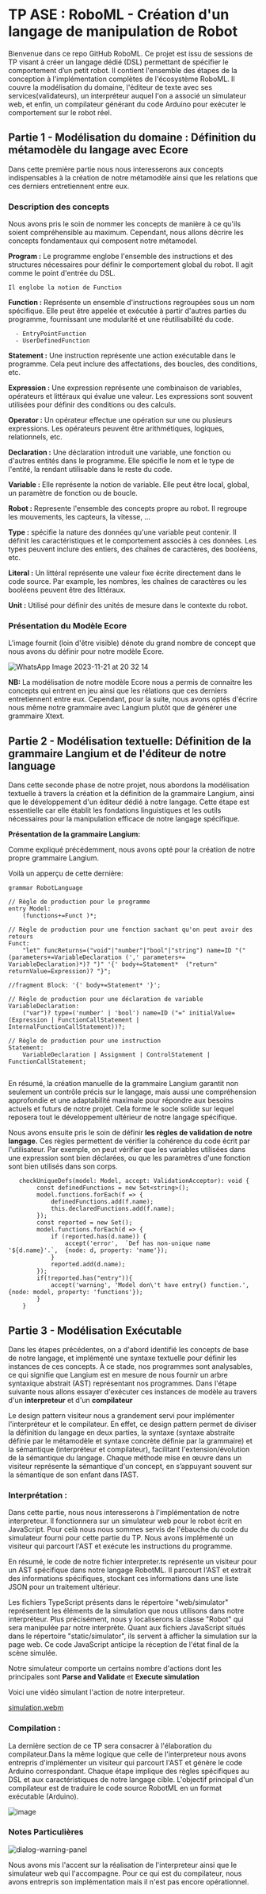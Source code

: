 # TP ASE : RoboML - Création d'un langage de manipulation de Robot

Bienvenue dans ce repo GitHub RoboML. Ce projet est issu de sessions de TP visant à créer un langage dédié (DSL) permettant de spécifier le comportement d’un petit robot. Il contient l'ensemble des étapes de la conception à l'implémentation complètes de l'écosystème RoboML. Il couvre la modélisation du domaine, l'éditeur de texte avec ses services(validateurs), un interpréteur auquel l'on a associé un simulateur web, et enfin, un compilateur générant du code Arduino pour exécuter le comportement sur le robot réel.

## Partie 1 - Modélisation du domaine : Définition du métamodèle du langage avec Ecore

Dans cette première partie nous nous interesserons aux concepts indispensables à la création de notre métamodèle ainsi que les relations que ces derniers entretiennent entre eux.

### Description des concepts 
Nous avons pris le soin de nommer les concepts de manière à ce qu'ils soient compréhensible au maximum. Cependant, nous allons décrire les concepts fondamentaux qui composent notre métamodel.


**Program :** Le programme englobe l'ensemble des instructions et des structures nécessaires pour définir le comportement global du robot. Il agit comme le point d'entrée du DSL.

    Il englobe la notion de Function 

**Function :** Représente un ensemble d'instructions regroupées sous un nom spécifique. Elle peut être appelée et exécutée à partir d'autres parties du programme, fournissant une modularité et une réutilisabilité du code.
      
      - EntryPointFunction
      - UserDefinedFunction
    
**Statement :** Une instruction représente une action exécutable dans le programme. Cela peut inclure des affectations, des boucles, des conditions, etc.

**Expression :** Une expression représente une combinaison de variables, opérateurs et littéraux qui évalue une valeur. Les expressions sont souvent utilisées pour définir des conditions ou des calculs.

**Operator :** Un opérateur effectue une opération sur une ou plusieurs expressions. Les opérateurs peuvent être arithmétiques, logiques, relationnels, etc.

**Declaration :** Une déclaration introduit une variable, une fonction ou d'autres entités dans le programme. Elle spécifie le nom et le type de l'entité, la rendant utilisable dans le reste du code.

**Variable :** Elle représente la notion de variable. Elle peut être local, global, un paramètre de fonction ou de boucle.

**Robot :** Represente l'ensemble des concepts propre au robot. Il regroupe les mouvements, les capteurs, la vitesse, ...

**Type :** spécifie la nature des données qu'une variable peut contenir. Il définit les caractéristiques et le comportement associés à ces données. Les types peuvent inclure des entiers, des chaînes de caractères, des booléens, etc.

**Literal :** Un littéral représente une valeur fixe écrite directement dans le code source. Par example, les nombres, les chaînes de caractères ou les booléens peuvent être des littéraux.
    
**Unit :** Utilisé pour définir des unités de mesure dans le contexte du robot.
    

### Présentation du Modèle Ecore
L'image fournit (loin d'être visible) dénote du grand nombre de concept que nous avons du définir pour notre modèle Ecore.

![WhatsApp Image 2023-11-21 at 20 32 14](https://github.com/guypi001/Projet-robotML/assets/107374001/f121da50-3bd4-4e28-954b-d77f6bfa6ff3)

**NB:** La modélisation de notre modèle Ecore nous a permis de connaitre les concepts qui entrent en jeu ainsi que les rélations que ces derniers entretiennent entre eux. Cependant, pour la suite, nous avons optés d'écrire nous même notre grammaire avec Langium plutôt que de générer une grammaire Xtext.


## Partie 2 - Modélisation textuelle: Définition de la grammaire Langium et de l'éditeur de notre language

Dans cette seconde phase de notre projet, nous abordons la modélisation textuelle à travers la création et la définition de la grammaire Langium, ainsi que le développement d'un éditeur dédié à notre langage. Cette étape est essentielle car elle établit les fondations linguistiques et les outils nécessaires pour la manipulation efficace de notre langage spécifique.

**Présentation de la grammaire Langium:**

Comme expliqué précédemment, nous avons opté pour la création de notre propre grammaire Langium.

Voilà un apperçu de cette dernière:

```
grammar RobotLanguage

// Règle de production pour le programme
entry Model:
    (functions+=Funct )*;

// Règle de production pour une fonction sachant qu'on peut avoir des retours
Funct:
    "let" funcReturns=("void"|"number"|"bool"|"string") name=ID "(" (parameters+=VariableDeclaration (',' parameters+= VariableDeclaration)*)? ")" '{' body+=Statement*  ("return" returnValue=Expression)? "}";

//fragment Block: '{' body+=Statement* '}';

// Règle de production pour une déclaration de variable
VariableDeclaration:
    ("var")? type=('number' | 'bool') name=ID ("=" initialValue=(Expression | FunctionCallStatement | InternalFunctionCallStatement))?;

// Règle de production pour une instruction
Statement:
    VariableDeclaration | Assignment | ControlStatement | FunctionCallStatement;


````
En résumé, la création manuelle de la grammaire Langium garantit non seulement un contrôle précis sur le langage, mais aussi une compréhension approfondie et une adaptabilité maximale pour répondre aux besoins actuels et futurs de notre projet. Cela forme le socle solide sur lequel reposera tout le développement ultérieur de notre langage spécifique.

Nous avons ensuite pris le soin de définir **les règles de validation de notre langage.** Ces règles permettent de vérifier la cohérence du code écrit par l'utilisateur. Par exemple, on peut vérifier que les variables utilisées dans une expression sont bien déclarées, ou que les paramètres d'une fonction sont bien utilisés dans son corps.

````
   checkUniqueDefs(model: Model, accept: ValidationAcceptor): void {
        const definedFunctions = new Set<string>();
        model.functions.forEach(f => {
            definedFunctions.add(f.name);
            this.declaredFunctions.add(f.name);
        });
        const reported = new Set();
        model.functions.forEach(d => {
            if (reported.has(d.name)) {
                accept('error',  `Def has non-unique name '${d.name}'.`,  {node: d, property: 'name'});
            }
            reported.add(d.name);
        });
        if(!reported.has("entry")){
            accept('warning', 'Model don\'t have entry() function.', {node: model, property: 'functions'});
        }
    }
````

## Partie 3 - Modélisation Exécutable

Dans les étapes précédentes, on a d'abord identifié les concepts de base de notre langage, et implémenté une syntaxe textuelle pour définir les instances de ces concepts. 
À ce stade, nos programmes sont analysables, ce qui signifie que Langium est en mesure de nous fournir un arbre syntaxique abstrait (AST) représentant nos programmes. 
Dans l'étape suivante nous allons essayer d'exécuter ces instances de modèle au travers d'un **interpreteur** et d'un **compilateur**

Le design pattern visiteur nous a grandement servi pour implémenter l'interpréteur et le compilateur. En effet, ce design pattern permet de diviser la définition du langage en deux parties, la syntaxe (syntaxe abstraite définie par le métamodèle et syntaxe concrète définie par la grammaire) et la sémantique (interpréteur et compilateur), facilitant l'extension/évolution de la sémantique du langage. Chaque méthode mise en œuvre dans un visiteur représente la sémantique d'un concept, en s’appuyant souvent sur la sémantique de son enfant dans l’AST.

### Interprétation :

Dans cette partie, nous nous interesserons à l'implémentation de notre interpreteur. Il fonctionnera sur un simulateur web pour le robot écrit en JavaScript. Pour celà nous nous sommes servis de l'ébauche du code du simulateur fourni pour cette partie du TP. Nous avons implémenté un visiteur qui parcourt l'AST et exécute les instructions du programme.

En résumé, le code de notre fichier interpreter.ts représente un visiteur pour un AST spécifique dans notre langage RobotML. Il parcourt l'AST et extrait des informations spécifiques, stockant ces informations dans une liste JSON pour un traitement ultérieur. 

Les fichiers TypeScript présents dans le répertoire "web/simulator" représentent les éléments de la simulation que nous utilisons dans notre interpréteur. Plus précisément, nous y localiserons la classe "Robot" qui sera manipulée par notre interprète. Quant aux fichiers JavaScript situés dans le répertoire "static/simulator", ils servent à afficher la simulation sur la page web. Ce code JavaScript anticipe la réception de l'état final de la scène simulée.

Notre simulateur comporte un certains nombre d'actions dont les principales sont **Parse and Validate** et **Execute simulation**

Voici une vidéo simulant l'action de notre interpreteur.

[simulation.webm](https://github.com/guypi001/RobotML/assets/107374001/8e88647c-ffd6-4355-b544-d14d28d7962f)

### Compilation :
La dernière section de ce TP sera consacrer à l'élaboration du compilateur.Dans la même logique que celle de l'interpreteur nous avons entrepris d'implémenter un visiteur qui parcourt l'AST et génère le code Arduino correspondant.
Chaque étape implique des règles spécifiques au DSL et aux caractéristiques de notre langage cible. L'objectif principal d'un compilateur est de traduire le code source RobotML en un format exécutable (Arduino).

![image](https://github.com/guypi001/Projet-robotML/assets/107374001/d9f1375b-b170-4b49-b0d7-06c2b7430568)

### Notes Particulières

![dialog-warning-panel](https://github.com/guypi001/Projet-robotML/assets/107374001/6c5f2bfe-ceb1-4caa-9567-a7b960731c38)

Nous avons mis l'accent sur la réalisation de l'interpreteur ainsi que le simulateur web qui l'accompagne. Pour ce qui est du compilateur, nous avons entrepris son implémentation mais il n'est pas encore opérationnel.


